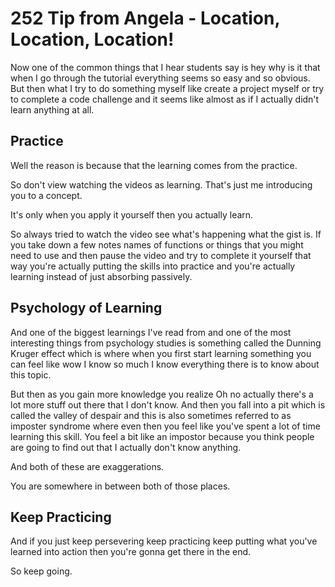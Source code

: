 # 252 Tip from Angela - Location, Location, Location!

Now one of the common things that I hear students say is hey why is it that when I go through the tutorial everything seems so easy and so obvious.  But then what I try to do something myself like create a project myself or try to complete a code challenge and it seems like almost as if I actually didn't learn anything at all.

## Practice

Well the reason is because that the learning comes from the practice.

So don't view watching the videos as learning.  That's just me introducing you to a concept.

It's only when you apply it yourself then you actually learn.

So always tried to watch the video see what's happening what the gist is.  If you take down a few notes names of functions or things that you might need to use and then pause the video and try to complete it yourself that way you're actually putting the skills into practice and you're actually learning instead of just absorbing passively.

## Psychology of Learning

And one of the biggest learnings I've read from and one of the most interesting things from psychology studies is something called the Dunning Kruger effect which is where when you first start learning something you can feel like wow I know so much I know everything there is to know about this topic.

But then as you gain more knowledge you realize Oh no actually there's a lot more stuff out there that I don't know.  And then you fall into a pit which is called the valley of despair and this is also sometimes referred to as imposter syndrome where even then you feel like you've spent a lot of time learning this skill.  You feel a bit like an impostor because you think people are going to find out that I actually don't know anything.

And both of these are exaggerations.

You are somewhere in between both of those places.

## Keep Practicing

And if you just keep persevering keep practicing keep putting what you've learned into action then you're gonna get there in the end.

So keep going.

